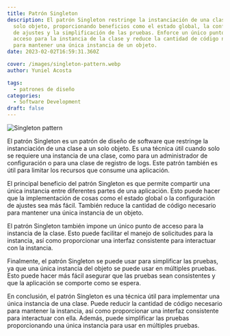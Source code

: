 ```yaml
---
title: Patrón Singleton
description: El patrón Singleton restringe la instanciación de una clase a un
  solo objeto, proporcionando beneficios como el estado global, la configuración
  de ajustes y la simplificación de las pruebas. Enforce un único punto de
  acceso para la instancia de la clase y reduce la cantidad de código necesaria
  para mantener una única instancia de un objeto.
date: 2023-02-02T16:59:31.360Z

cover: /images/singleton-pattern.webp
author: Yuniel Acosta

tags:
  - patrones de diseño
categories:
  - Software Development
draft: false
---
```


![Singleton pattern](/images/singleton-pattern.webp 'Singleton pattern')

El patrón Singleton es un patrón de diseño de software que restringe la instanciación de una clase a un solo objeto. Es una técnica útil cuando solo se requiere una instancia de una clase, como para un administrador de configuración o para una clase de registro de logs. Este patrón también es útil para limitar los recursos que consume una aplicación.

El principal beneficio del patrón Singleton es que permite compartir una única instancia entre diferentes partes de una aplicación. Esto puede hacer que la implementación de cosas como el estado global o la configuración de ajustes sea más fácil. También reduce la cantidad de código necesario para mantener una única instancia de un objeto.

El patrón Singleton también impone un único punto de acceso para la instancia de la clase. Esto puede facilitar el manejo de solicitudes para la instancia, así como proporcionar una interfaz consistente para interactuar con la instancia.

Finalmente, el patrón Singleton se puede usar para simplificar las pruebas, ya que una única instancia del objeto se puede usar en múltiples pruebas. Esto puede hacer más fácil asegurar que las pruebas sean consistentes y que la aplicación se comporte como se espera.

En conclusión, el patrón Singleton es una técnica útil para implementar una única instancia de una clase. Puede reducir la cantidad de código necesario para mantener la instancia, así como proporcionar una interfaz consistente para interactuar con ella. Además, puede simplificar las pruebas proporcionando una única instancia para usar en múltiples pruebas.
